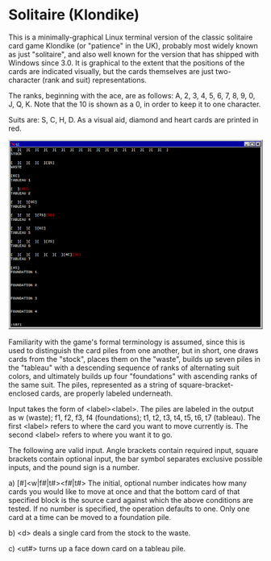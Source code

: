 Solitaire (Klondike)
====================

This is a minimally-graphical Linux terminal version of the classic solitaire
card game Klondike (or "patience" in the UK), probably most widely known as
just "solitaire", and also well known for the version that has shipped with
Windows since 3.0. It is graphical to the extent that the positions of the
cards are indicated visually, but the cards themselves are just two-character
(rank and suit) representations.

The ranks, beginning with the ace, are as follows: A, 2, 3, 4, 5, 6, 7, 8, 9,
0, J, Q, K.  Note that the 10 is shown as a 0, in order to keep it to one
character.

Suits are: S, C, H, D. As a visual aid, diamond and heart cards are printed in
red.

![Solitaire screenshot](solitaire.png)

Familiarity with the game's formal terminology is assumed, since this is used
to distinguish the card piles from one another, but in short, one draws cards
from the "stock", places them on the "waste", builds up seven piles in the
"tableau" with a descending sequence of ranks of alternating suit colors, and
ultimately builds up four "foundations" with ascending ranks of the same suit.
The piles, represented as a string of square-bracket-enclosed cards, are
properly labeled underneath.

Input takes the form of \<label\>\<label\>. The piles are labeled in the output as
w (waste); f1, f2, f3, f4 (foundations); t1, t2, t3, t4, t5, t6, t7 (tableau).
The first \<label\> refers to where the card you want to move currently is.  The
second \<label\> refers to where you want it to go.

The following are valid input. Angle brackets contain required input, square
brackets contain optional input, the bar symbol separates exclusive possible
inputs, and the pound sign is a number.

a) [#]<w|f#|t#>\<f#|t#\> The initial, optional number indicates how many cards
you would like to move at once and that the bottom card of that specified block
is the source card against which the above conditions are tested. If no number
is specified, the operation defaults to one. Only one card at a time can be
moved to a foundation pile.

b) \<d\> deals a single card from the stock to the waste.

c) \<ut#\> turns up a face down card on a tableau pile.
